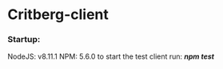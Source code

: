 # Critberg-client
### Startup:
NodeJS: v8.11.1
NPM: 5.6.0
to start the test client run: ***npm test***
